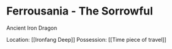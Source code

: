 # Ferrousania - The Sorrowful
Ancient Iron Dragon

Location: [[Ironfang Deep]]
Possession: [[Time piece of travel]]